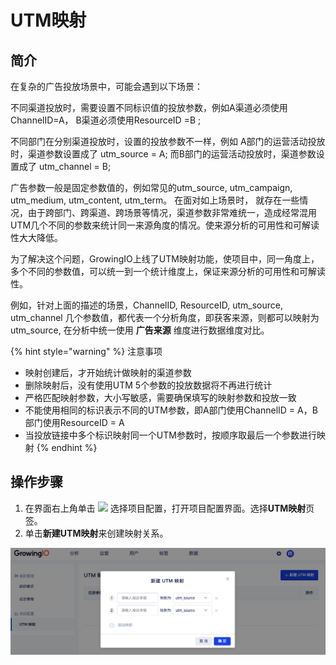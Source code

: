 # UTM映射

## 简介

在复杂的广告投放场景中，可能会遇到以下场景：

不同渠道投放时，需要设置不同标识值的投放参数，例如A渠道必须使用ChannelID=A， B渠道必须使用ResourceID =B ;

不同部门在分别渠道投放时，设置的投放参数不一样，例如 A部门的运营活动投放时，渠道参数设置成了 utm\_source = A; 而B部门的运营活动投放时，渠道参数设置成了 utm\_channel = B;

广告参数一般是固定参数值的，例如常见的utm\_source, utm\_campaign, utm\_medium, utm\_content, utm\_term。 在面对如上场景时， 就存在一些情况，由于跨部门、跨渠道、跨场景等情况，渠道参数非常难统一，造成经常混用UTM几个不同的参数来统计同一来源角度的情况。使来源分析的可用性和可解读性大大降低。

为了解决这个问题，GrowingIO上线了UTM映射功能，使项目中，同一角度上，多个不同的参数值，可以统一到一个统计维度上，保证来源分析的可用性和可解读性。

例如，针对上面的描述的场景，ChannelID, ResourceID, utm\_source, utm\_channel 几个参数值，都代表一个分析角度，即获客来源，则都可以映射为utm\_source, 在分析中统一使用 **广告来源** 维度进行数据维度对比。

{% hint style="warning" %}
注意事项

* 映射创建后，才开始统计做映射的渠道参数
* 删除映射后，没有使用UTM 5个参数的投放数据将不再进行统计
* 严格匹配映射参数，大小写敏感，需要确保填写的映射参数和投放一致
* 不能使用相同的标识表示不同的UTM参数，即A部门使用ChannelID = A，B部门使用ResourceID = A
* 当投放链接中多个标识映射同一个UTM参数时，按顺序取最后一个参数进行映射
{% endhint %}

## 操作步骤

1. 在界面右上角单击 ![](https://docs.growingio.com/.gitbook/assets/-Lo08UtW7H58ehFKeZ4g-Lsu2CWi8CGylwC7jWSB-LsuPIbtjENP0zZy9KaU2019-10-10_18-59-32.png) 选择项目配置，打开项目配置界面。选择**UTM映射**页签。
2. 单击**新建UTM映射**来创建映射关系。

![UTM&#x6620;&#x5C04;](../../../.gitbook/assets/image%20%283%29.png)

